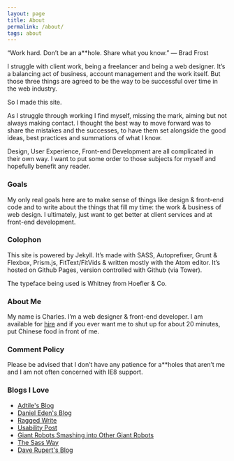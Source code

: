 ```yaml
---
layout: page
title: About
permalink: /about/
tags: about
---
```


“Work hard. Don’t be an a**hole. Share what you know.” &mdash; Brad Frost

I struggle with client work, being a freelancer and being a web designer. It’s a balancing act of business, account management and the work itself. But those three things are agreed to be the way to be successful over time in the web industry.

So I made this site.

As I struggle through working I find myself, missing the mark, aiming but not always making contact. I thought the best way to move forward was to share the mistakes and the successes, to have them set alongside the good ideas, best practices and summations of what I know.

Design, User Experience, Front-end Development are all complicated in their own way. I want to put some order to those subjects for myself and hopefully benefit any reader.

### Goals

My only real goals here are to make sense of things like design & front-end code and to write about the things that fill my time: the work & business of web design. I ultimately, just want to get better at client services and at front-end development.

### Colophon

This site is powered by Jekyll. It’s made with SASS, Autoprefixer, Grunt & Flexbox, Prism.js, FitText/FitVids & written mostly with the Atom editor. It’s hosted on Github Pages, version controlled with Github (via Tower).

The typeface being used is Whitney from Hoefler & Co.

### About Me

My name is Charles. I’m a web designer & front-end developer. I am available for [hire](/connect/) and if you ever want me to shut up for about 20 minutes, put Chinese food in front of me.

### Comment Policy
Please be advised that I don’t have any patience for a**holes that aren’t me and I am not often concerned with IE8 support.

### Blogs I Love

- [Adtile's Blog](http://blog.adtile.me/)
- [Daniel Eden's Blog](http://daneden.me/)
- [Ragged Write](http://raggedwrite.net/)
- [Usability Post](http://usabilitypost.com/)
- [Giant Robots Smashing into Other Giant Robots](http://robots.thoughtbot.com/)
- [The Sass Way](http://thesassway.com/)
- [Dave Rupert's Blog](http://daverupert.com/)

